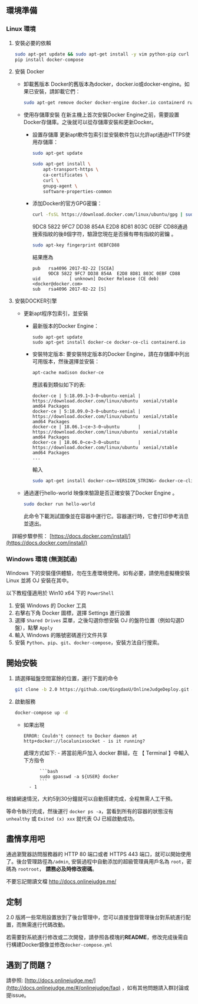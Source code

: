 ## 環境準備

### Linux 環境

1. 安裝必要的依賴

    ```bash
    sudo apt-get update && sudo apt-get install -y vim python-pip curl git
    pip install docker-compose
    ```
    
2. 安裝 Docker
   
   - 卸載舊版本
        Docker的舊版本為docker，docker.io或docker-engine。如果已安裝，請卸載它們：
        
        ```bash
        sudo apt-get remove docker docker-engine docker.io containerd runc
        ```
           
    - 使用存儲庫安裝
        在新主機上首次安裝Docker Engine之前，需要設置Docker存儲庫。之後就可以從存儲庫安裝和更新Docker。

        - 設置存儲庫
            更新apt軟件包索引並安裝軟件包以允許apt通過HTTPS使用存儲庫：
        
            ```bash
            sudo apt-get update
            ```

            ```bash
            sudo apt-get install \
                apt-transport-https \
                ca-certificates \
                curl \
                gnupg-agent \
                software-properties-common
            ```

        - 添加Docker的官方GPG密鑰：
        
            ```bash
            curl -fsSL https://download.docker.com/linux/ubuntu/gpg | sudo apt-key add -
            ```

            9DC8 5822 9FC7 DD38 854A  E2D8 8D81 803C 0EBF CD88通過搜索指紋的後8個字符，驗證您現在是否擁有帶有指紋的密鑰 。
        
            ```bash
            sudo apt-key fingerprint 0EBFCD88
            ```
            
            結果應為
            ```
            pub   rsa4096 2017-02-22 [SCEA]
                  9DC8 5822 9FC7 DD38 854A  E2D8 8D81 803C 0EBF CD88
            uid           [ unknown] Docker Release (CE deb) <docker@docker.com>
            sub   rsa4096 2017-02-22 [S]
            ```
3. 安裝DOCKER引擎
    - 更新apt程序包索引，並安裝
        - 最新版本的Docker Engine：
    
            ```
            sudo apt-get update
            sudo apt-get install docker-ce docker-ce-cli containerd.io
            ```
        - 安裝特定版本:
            要安裝特定版本的Docker Engine，請在存儲庫中列出可用版本，然後選擇並安裝：
            
            ```bash
            apt-cache madison docker-ce
            ```
            
            應該看到類似如下的表:
            
            ```
            docker-ce | 5:18.09.1~3-0~ubuntu-xenial | https://download.docker.com/linux/ubuntu  xenial/stable amd64 Packages
            docker-ce | 5:18.09.0~3-0~ubuntu-xenial | https://download.docker.com/linux/ubuntu  xenial/stable amd64 Packages
            docker-ce | 18.06.1~ce~3-0~ubuntu       | https://download.docker.com/linux/ubuntu  xenial/stable amd64 Packages
            docker-ce | 18.06.0~ce~3-0~ubuntu       | https://download.docker.com/linux/ubuntu  xenial/stable amd64 Packages
            ...
            ```
            輸入
            
            ```bash
            sudo apt-get install docker-ce=<VERSION_STRING> docker-ce-cli=<VERSION_STRING> containerd.io
            ```
            
    - 通過運行hello-world 映像來驗證是否正確安裝了Docker Engine 。
    
        ```bash
        sudo docker run hello-world
        ```
        
        此命令下載測試圖像並在容器中運行它。容器運行時，它會打印參考消息並退出。
         
    詳細步驟參照： [https://docs.docker.com/install/](https://docs.docker.com/install/)

### Windows 環境 (無測試過)


Windows 下的安裝僅供體驗，勿在生產環境使用。如有必要，請使用虛擬機安裝 Linux 並將 OJ 安裝在其中。

以下教程僅適用於 Win10 x64 下的 `PowerShell`

1. 安裝 Windows 的 Docker 工具
2. 右擊右下角 Docker 圖標，選擇 Settings 進行設置
3. 選擇 `Shared Drives` 菜單，之後勾選你想安裝 OJ 的盤符位置（例如勾選D盤），點擊 `Apply`
4. 輸入 Windows 的賬號密碼進行文件共享
5. 安裝 `Python`、`pip`、`git`、`docker-compose`，安裝方法自行搜索。

## 開始安裝

1. 請選擇磁盤空間富餘的位置，運行下面的命令

    ```bash
    git clone -b 2.0 https://github.com/QingdaoU/OnlineJudgeDeploy.git && cd OnlineJudgeDeploy
    ```

2. 啟動服務

    ```bash
    docker-compose up -d  
    ```
    
    - 如果出現
    
        ```
        ERROR: Couldn't connect to Docker daemon at http+docker://localunixsocket - is it running?
        ```
        
        處理方式如下:
            - 將當前用戶加入 docker 群組，在 【 Terminal 】中輸入下方指令
            
                ```bash
                sudo gpasswd -a ${USER} docker
                ```
            - 1

    
根據網速情況，大約5到30分鐘就可以自動搭建完成，全程無需人工干預。

等命令執行完成，然後運行 `docker ps -a`，當看到所有的容器的狀態沒有 `unhealthy` 或 `Exited (x) xxx` 就代表 OJ 已經啟動成功。

## 盡情享用吧

通過瀏覽器訪問服務器的 HTTP 80 端口或者 HTTPS 443 端口，就可以開始使用了。後台管理路徑為`/admin`, 安裝過程中自動添加的超級管理員用戶名為 `root`，密碼為 `rootroot`， **請務必及時修改密碼**。

不要忘記閱讀文檔 http://docs.onlinejudge.me/

## 定制

2.0 版將一些常用設置放到了後台管理中，您可以直接登錄管理後台對系統進行配置，而無需進行代碼改動。

若需要對系統進行修改或二次開發，請參照各模塊的**README**，修改完成後需自行構建Docker鏡像並修改`docker-compose.yml`

## 遇到了問題？

請參照: [http://docs.onlinejudge.me/](http://docs.onlinejudge.me/#/onlinejudge/faq) ，如有其他問題請入群討論或提issue。
